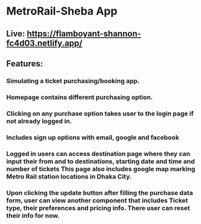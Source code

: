 # MetroRail-Sheba App

## Live: https://flamboyant-shannon-fc4d03.netlify.app/

## Features:

### Simulating a ticket purchasing/booking app.

### Homepage contains different purchasing option.

### Clicking on any purchase option takes user to the login page if not already logged in.

### Includes sign up options with email, google and facebook

### Logged in users can access destination page where they can input their from and to destinations, starting date and time and number of tickets This page also includes google map marking Metro Rail station locations in Dhaka City.

### Upon clicking the update button after filling the purchase data form, user can view another component that includes Ticket type, their preferences and pricing info. There user can reset their info for now.
